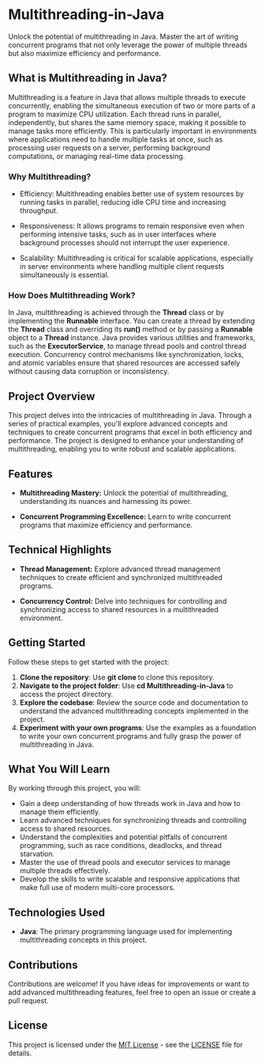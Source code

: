 # Multithreading-in-Java

Unlock the potential of multithreading in Java. Master the art of writing concurrent programs that not only leverage the power of multiple threads but also maximize efficiency and performance.

## What is Multithreading in Java?

Multithreading is a feature in Java that allows multiple threads to execute concurrently, enabling the simultaneous execution of two or more parts of a program to maximize CPU utilization. Each thread runs in parallel, independently, but shares the same memory space, making it possible to manage tasks more efficiently. This is particularly important in environments where applications need to handle multiple tasks at once, such as processing user requests on a server, performing background computations, or managing real-time data processing.

### Why Multithreading?

- Efficiency: Multithreading enables better use of system resources by running tasks in parallel, reducing idle CPU time and increasing throughput.

- Responsiveness: It allows programs to remain responsive even when performing intensive tasks, such as in user interfaces where background processes should not interrupt the user experience.

- Scalability: Multithreading is critical for scalable applications, especially in server environments where handling multiple client requests simultaneously is essential.

### How Does Multithreading Work?

In Java, multithreading is achieved through the **Thread** class or by implementing the **Runnable** interface. You can create a thread by extending the **Thread** class and overriding its **run()** method or by passing a **Runnable** object to a **Thread** instance. Java provides various utilities and frameworks, such as the **ExecutorService**, to manage thread pools and control thread execution. Concurrency control mechanisms like synchronization, locks, and atomic variables ensure that shared resources are accessed safely without causing data corruption or inconsistency.

## Project Overview

This project delves into the intricacies of multithreading in Java. Through a series of practical examples, you'll explore advanced concepts and techniques to create concurrent programs that excel in both efficiency and performance. The project is designed to enhance your understanding of multithreading, enabling you to write robust and scalable applications.

## Features

- **Multithreading Mastery:** Unlock the potential of multithreading, understanding its nuances and harnessing its power.

- **Concurrent Programming Excellence:** Learn to write concurrent programs that maximize efficiency and performance.

## Technical Highlights

- **Thread Management:** Explore advanced thread management techniques to create efficient and synchronized multithreaded programs.

- **Concurrency Control:** Delve into techniques for controlling and synchronizing access to shared resources in a multithreaded environment.

## Getting Started

Follow these steps to get started with the project:

1. **Clone the repository**: Use **git clone <repository-url>** to clone this repository.
2. **Navigate to the project folder**: Use **cd Multithreading-in-Java** to access the project directory.
3. **Explore the codebase**: Review the source code and documentation to understand the advanced multithreading concepts implemented in the project.
4. **Experiment with your own programs**: Use the examples as a foundation to write your own concurrent programs and fully grasp the power of multithreading in Java.

## What You Will Learn

By working through this project, you will:

- Gain a deep understanding of how threads work in Java and how to manage them efficiently.
- Learn advanced techniques for synchronizing threads and controlling access to shared resources.
- Understand the complexities and potential pitfalls of concurrent programming, such as race conditions, deadlocks, and thread starvation.
- Master the use of thread pools and executor services to manage multiple threads effectively.
- Develop the skills to write scalable and responsive applications that make full use of modern multi-core processors.

## Technologies Used

- **Java**: The primary programming language used for implementing multithreading concepts in this project.

## Contributions

Contributions are welcome! If you have ideas for improvements or want to add advanced multithreading features, feel free to open an issue or create a pull request.

## License

This project is licensed under the [MIT License](LICENSE) - see the [LICENSE](LICENSE) file for details.